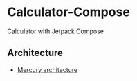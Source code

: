 # Calculator-Compose

Calculator with Jetpack Compose

## Architecture
* [Mercury architecture](https://github.com/wisnukurniawan/Compose-ToDo/blob/main/doc/architecture.md)
